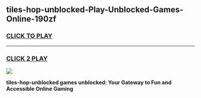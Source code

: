 
## tiles-hop-unblocked-Play-Unblocked-Games-Online-190zf
<h3>
<a href="https://premium76.site?title=tiles-hop-unblocked&ref=25A">CLICK TO PLAY</a></h3>
<hr>

<h3>
<a href="https://premium76.site?title=tiles-hop-unblocked&ref=25A">CLICK 2 PLAY</a>
  
</h3>

<a href="https://premium76.site?title=tiles-hop-unblocked&ref=25A"><img src="https://clearcache.store/games.png"></a>


**tiles-hop-unblocked games unblocked: Your Gateway to Fun and Accessible Online Gaming**
